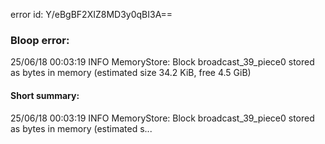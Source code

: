 error id: Y/eBgBF2XIZ8MD3y0qBI3A==
### Bloop error:

25/06/18 00:03:19 INFO MemoryStore: Block broadcast_39_piece0 stored as bytes in memory (estimated size 34.2 KiB, free 4.5 GiB)
#### Short summary: 

25/06/18 00:03:19 INFO MemoryStore: Block broadcast_39_piece0 stored as bytes in memory (estimated s...